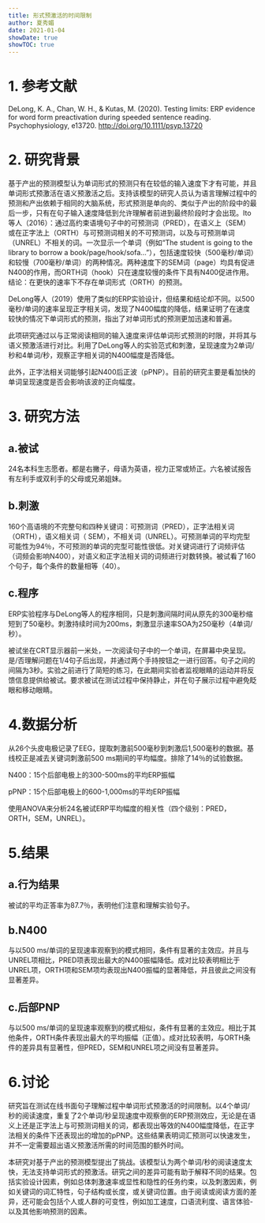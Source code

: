 ```yaml
---
title: 形式预激活的时间限制
author: 夏秀媚
date: 2021-01-04
showDate: true
showTOC: true
---
```

# 1. 参考文献
DeLong, K. A., Chan, W. H., & Kutas, M. (2020). Testing limits: ERP evidence for word form preactivation during speeded sentence reading. Psychophysiology, e13720. http://doi.org/10.1111/psyp.13720
# 2. 研究背景
基于产出的预测模型认为单词形式的预测只有在较低的输入速度下才有可能，并且单词形式预激活在语义预激活之后。支持该模型的研究人员认为语言理解过程中的预测和产出依赖于相同的大脑系统，形式预测是单向的、类似于产出的阶段中的最后一步，只有在句子输入速度降低到允许理解者前进到最终阶段时才会出现。Ito等人（2016）：通过高约束语境句子中的可预测词（PRED），在语义上（SEM）或在正字法上（ORTH）与可预测词相关的不可预测词，以及与可预测单词（UNREL）不相关的词。一次显示一个单词（例如“The student is going to the library to borrow a book/page/hook/sofa…”），包括速度较快（500毫秒/单词）和较慢（700毫秒/单词）的两种情况。两种速度下的SEM词（page）均具有促进N400的作用，而ORTH词（hook）只在速度较慢的条件下具有N400促进作用。结论：在更快的速率下不存在单词形式（ORTH）的预测。

DeLong等人（2019）使用了类似的ERP实验设计，但结果和结论却不同。以500毫秒/单词的速率呈现正字相关词，发现了N400幅度的降低，结果证明了在速度较快的情况下单词形式的预测，指出了对单词形式的预测更加迅速和普遍。

此项研究通过以与正常阅读相同的输入速度来评估单词形式预测的时限，并将其与语义预激活进行对比。利用了DeLong等人的实验范式和刺激，呈现速度为2单词/秒和4单词/秒，观察正字相关词的N400幅度是否降低。

此外，正字法相关词能够引起N400后正波（pPNP）。目前的研究主要是看加快的单词呈现速度是否会影响该波的正向幅度。
# 3. 研究方法
## a.被试
24名本科生志愿者。都是右撇子，母语为英语，视力正常或矫正。六名被试报告有左利手或双利手的父母或兄弟姐妹。
## b.刺激
160个高语境的不完整句和四种关键词：可预测词（PRED），正字法相关词（ORTH），语义相关词（ SEM），不相关词（UNREL）。可预测单词的平均完型可能性为94％，不可预测的单词的完型可能性很低。对关键词进行了词频评估（词频会影响N400），对语义和正字法相关词的词频进行对数转换。被试看了160个句子，每个条件的数量相等（40）。
## c.程序
ERP实验程序与DeLong等人的程序相同，只是刺激间隔时间从原先的300毫秒缩短到了50毫秒。刺激持续时间为200ms，刺激显示速率SOA为250毫秒（4单词/秒）。 

被试坐在CRT显示器前一米处，一次阅读句子中的一个单词，在屏幕中央呈现。是/否理解问题在1/4句子后出现，并通过两个手持按钮之一进行回答。句子之间的间隔为3秒。实验之前进行了简短的练习，在此期间实验者监视眼睛的运动并将反馈信息提供给被试。要求被试在测试过程中保持静止，并在句子展示过程中避免眨眼和移动眼睛。
# 4.数据分析
从26个头皮电极记录了EEG，提取刺激前500毫秒到刺激后1,500毫秒的数据。基线校正是减去关键词刺激前500 ms期间的平均幅度。排除了14％的试验数据。

N400：15个后部电极上的300-500ms的平均ERP振幅

pPNP：15个后部电极上的600-1,000ms的平均ERP振幅

使用ANOVA来分析24名被试ERP平均幅度的相关性（四个级别：PRED，ORTH，SEM，UNREL）。

# 5.结果
## a.行为结果
被试的平均正答率为87.7％，表明他们注意和理解实验句子。

## b.N400
与以500 ms/单词的呈现速率观察到的模式相同，条件有显著的主效应。并且与UNREL项相比，PRED项表现出最大的N400振幅降低。成对比较表明相比于UNREL项，ORTH项和SEM项均表现出N400振幅的显著降低，并且彼此之间没有显著差异。

## c.后部PNP
与以500 ms/单词的呈现速率观察到的模式相似，条件有显著的主效应。相比于其他条件，ORTH条件表现出最大的平均振幅（正值）。成对比较表明，与ORTH条件的差异具有显著性，但PRED，SEM和UNREL项之间没有显著差异。

# 6.讨论
研究旨在测试在线书面句子理解过程中单词形式预激活的时间限制。以4个单词/秒的阅读速度，重复了2个单词/秒呈现速度中观察倒的ERP预测效应，无论是在语义上还是正字法上与可预测词相关的词，都表现出等效的N400幅度降低，在正字法相关的条件下还表现出的增加的pPNP。这些结果表明词汇预测可以快速发生，并不一定需要超出语义预激活所需的时间范围的额外时间。

本研究对基于产出的预测模型提出了挑战。该模型认为两个单词/秒的阅读速度太快，无法支持单词形式的预激活。研究之间的差异可能有助于解释不同的结果。包括实验设计因素，例如总体刺激速率或显性和隐性的任务约束，以及刺激因素，例如关键词的词汇特性，句子结构或长度，或关键词位置。由于阅读或阅读方面的差异，还可能会包括个人或人群的可变性，例如加工速度，口语流利度、语言体验-以及其他影响预测的因素。














